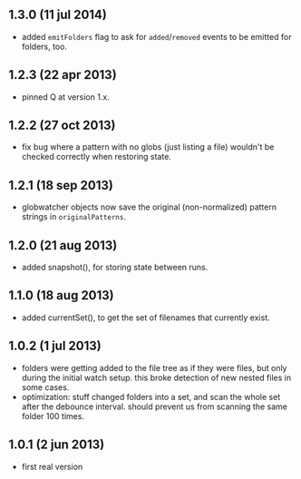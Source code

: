 ## 1.3.0 (11 jul 2014)

- added `emitFolders` flag to ask for `added`/`removed` events to be emitted
  for folders, too.

## 1.2.3 (22 apr 2013)

- pinned Q at version 1.x.

## 1.2.2 (27 oct 2013)

- fix bug where a pattern with no globs (just listing a file) wouldn't be
  checked correctly when restoring state.

## 1.2.1 (18 sep 2013)

- globwatcher objects now save the original (non-normalized) pattern strings
  in `originalPatterns`.

## 1.2.0 (21 aug 2013)

- added snapshot(), for storing state between runs.

## 1.1.0 (18 aug 2013)

- added currentSet(), to get the set of filenames that currently exist.

## 1.0.2 (1 jul 2013)

- folders were getting added to the file tree as if they were files, but only
  during the initial watch setup. this broke detection of new nested files
  in some cases.
- optimization: stuff changed folders into a set, and scan the whole set
  after the debounce interval. should prevent us from scanning the same
  folder 100 times.

## 1.0.1 (2 jun 2013)

- first real version

